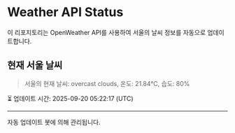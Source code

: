 
# Weather API Status

이 리포지토리는 OpenWeather API를 사용하여 서울의 날씨 정보를 자동으로 업데이트합니다.

## 현재 서울 날씨
> 서울의 현재 날씨: overcast clouds, 온도: 21.84°C, 습도: 80%

⏳ 업데이트 시간: 2025-09-20 05:22:17 (UTC)

---
자동 업데이트 봇에 의해 관리됩니다.
